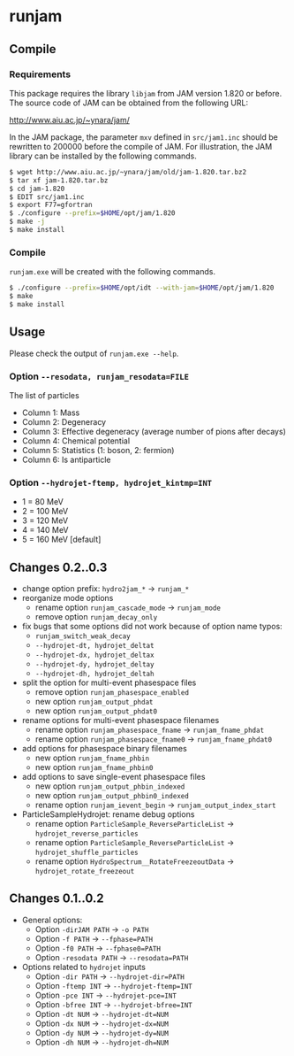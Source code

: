# runjam

## Compile

### Requirements

This package requires the library `libjam` from JAM version 1.820 or
before.  The source code of JAM can be obtained from the following URL:

  http://www.aiu.ac.jp/~ynara/jam/

In the JAM package, the parameter `mxv` defined in `src/jam1.inc`
should be rewritten to 200000 before the compile of JAM.
For illustration, the JAM library can be installed by the following commands.

```bash
$ wget http://www.aiu.ac.jp/~ynara/jam/old/jam-1.820.tar.bz2
$ tar xf jam-1.820.tar.bz
$ cd jam-1.820
$ EDIT src/jam1.inc
$ export F77=gfortran
$ ./configure --prefix=$HOME/opt/jam/1.820
$ make -j
$ make install
```

### Compile

`runjam.exe` will be created with the following commands.

```bash
$ ./configure --prefix=$HOME/opt/idt --with-jam=$HOME/opt/jam/1.820
$ make
$ make install
```


## Usage

Please check the output of `runjam.exe --help`.

### Option `--resodata, runjam_resodata=FILE`

The list of particles

- Column 1: Mass
- Column 2: Degeneracy
- Column 3: Effective degeneracy (average number of pions after decays)
- Column 4: Chemical potential
- Column 5: Statistics (1: boson, 2: fermion)
- Column 6: Is antiparticle

### Option `--hydrojet-ftemp, hydrojet_kintmp=INT`

- 1 = 80 MeV
- 2 = 100 MeV
- 3 = 120 MeV
- 4 = 140 MeV
- 5 = 160 MeV [default]

## Changes 0.2..0.3

- change option prefix: `hydro2jam_*` -> `runjam_*`
- reorganize mode options
  - rename option `runjam_cascade_mode` -> `runjam_mode`
  - remove option `runjam_decay_only`
- fix bugs that some options did not work because of option name typos:
  - `runjam_switch_weak_decay`
  - `--hydrojet-dt, hydrojet_deltat`
  - `--hydrojet-dx, hydrojet_deltax`
  - `--hydrojet-dy, hydrojet_deltay`
  - `--hydrojet-dh, hydrojet_deltah`
- split the option for multi-event phasespace files
  - remove option `runjam_phasespace_enabled`
  - new option `runjam_output_phdat`
  - new option `runjam_output_phdat0`
- rename options for multi-event phasespace filenames
  - rename option `runjam_phasespace_fname` -> `runjam_fname_phdat`
  - rename option `runjam_phasespace_fname0` -> `runjam_fname_phdat0`
- add options for phasespace binary filenames
  - new option `runjam_fname_phbin`
  - new option `runjam_fname_phbin0`
- add options to save single-event phasespace files
  - new option `runjam_output_phbin_indexed`
  - new option `runjam_output_phbin0_indexed`
  - rename option `runjam_ievent_begin` -> `runjam_output_index_start`
- ParticleSampleHydrojet: rename debug options
  - rename option `ParticleSample_ReverseParticleList` -> `hydrojet_reverse_particles`
  - rename option `ParticleSample_ReverseParticleList` -> `hydrojet_shuffle_particles`
  - rename option `HydroSpectrum__RotateFreezeoutData` -> `hydrojet_rotate_freezeout`

## Changes 0.1..0.2

- General options:
  - Option `-dirJAM PATH`   -> `-o PATH`
  - Option `-f PATH`        -> `--fphase=PATH`
  - Option `-f0 PATH`       -> `--fphase0=PATH`
  - Option `-resodata PATH` -> `--resodata=PATH`
- Options related to `hydrojet` inputs
  - Option `-dir PATH`  -> `--hydrojet-dir=PATH`
  - Option `-ftemp INT` -> `--hydrojet-ftemp=INT`
  - Option `-pce INT`   -> `--hydrojet-pce=INT`
  - Option `-bfree INT` -> `--hydrojet-bfree=INT`
  - Option `-dt NUM`    -> `--hydrojet-dt=NUM`
  - Option `-dx NUM`    -> `--hydrojet-dx=NUM`
  - Option `-dy NUM`    -> `--hydrojet-dy=NUM`
  - Option `-dh NUM`    -> `--hydrojet-dh=NUM`
